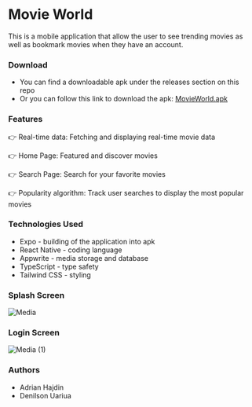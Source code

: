 # Movie World
This is a mobile application that allow the user to see trending movies as well as bookmark movies when they have an account.

### Download
- You can find a downloadable apk under the releases section on this repo
- Or you can follow this link to download the apk: [MovieWorld.apk](https://expo.dev/artifacts/eas/65n6zw5a2RMGK41Eu6jPAr.apk)


### Features
👉 Real-time data: Fetching and displaying real-time movie data

👉 Home Page: Featured and discover movies

👉 Search Page: Search for your favorite movies

👉 Popularity algorithm: Track user searches to display the most popular movies

### Technologies Used
- Expo - building of the application into apk
- React Native - coding language
- Appwrite - media storage and database
- TypeScript - type safety
- Tailwind CSS - styling 

### Splash Screen
![Media](https://github.com/user-attachments/assets/eb514520-8d37-452f-95b1-deaa661e24e6)

### Login Screen
![Media (1)](https://github.com/user-attachments/assets/4cf8ef08-f321-4156-954e-f1d31e16efb2)

### Authors
- Adrian Hajdin  
- Denilson Uariua

